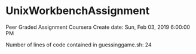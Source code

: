 # UnixWorkbenchAssignment
Peer Graded Assignment Coursera
Create date: Sun, Feb 03, 2019 6:00:00 PM

Number of lines of code contained in guessinggame.sh: 24
